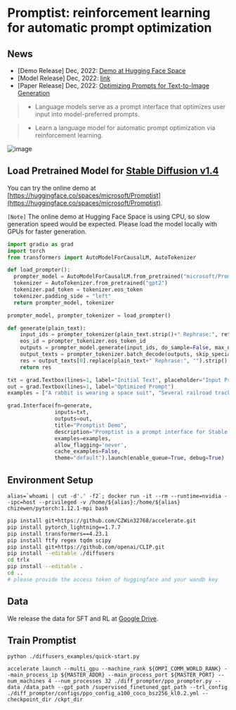 # Promptist: reinforcement learning for automatic prompt optimization

## News
- [Demo Release] Dec, 2022: [Demo at Hugging Face Space](https://aka.ms/promptist-demo)
- [Model Release] Dec, 2022: [link](#load-pretrained-model-for-stable-diffusion-v14)
- [Paper Release] Dec, 2022: [Optimizing Prompts for Text-to-Image Generation](https://aka.ms/promptist-paper)

> - Language models serve as a prompt interface that optimizes user input into model-preferred prompts.

> - Learn a language model for automatic prompt optimization via reinforcement learning.

![image](https://user-images.githubusercontent.com/1070872/207856962-02f08d92-f2bf-441a-b1c3-efff1a4b6187.png)


## Load Pretrained Model for [Stable Diffusion v1.4](https://huggingface.co/CompVis/stable-diffusion-v1-4)

You can try the online demo at [https://huggingface.co/spaces/microsoft/Promptist](https://huggingface.co/spaces/microsoft/Promptist).

`[Note]` The online demo at Hugging Face Space is using CPU, so slow generation speed would be expected. Please load the model locally with GPUs for faster generation.

```python
import gradio as grad
import torch
from transformers import AutoModelForCausalLM, AutoTokenizer

def load_prompter():
  prompter_model = AutoModelForCausalLM.from_pretrained("microsoft/Promptist")
  tokenizer = AutoTokenizer.from_pretrained("gpt2")
  tokenizer.pad_token = tokenizer.eos_token
  tokenizer.padding_side = "left"
  return prompter_model, tokenizer

prompter_model, prompter_tokenizer = load_prompter()

def generate(plain_text):
    input_ids = prompter_tokenizer(plain_text.strip()+" Rephrase:", return_tensors="pt").input_ids
    eos_id = prompter_tokenizer.eos_token_id
    outputs = prompter_model.generate(input_ids, do_sample=False, max_new_tokens=75, num_beams=8, num_return_sequences=8, eos_token_id=eos_id, pad_token_id=eos_id, length_penalty=-1.0)
    output_texts = prompter_tokenizer.batch_decode(outputs, skip_special_tokens=True)
    res = output_texts[0].replace(plain_text+" Rephrase:", "").strip()
    return res

txt = grad.Textbox(lines=1, label="Initial Text", placeholder="Input Prompt")
out = grad.Textbox(lines=1, label="Optimized Prompt")
examples = ["A rabbit is wearing a space suit", "Several railroad tracks with one train passing by", "The roof is wet from the rain", "Cats dancing in a space club"]

grad.Interface(fn=generate,
               inputs=txt,
               outputs=out,
               title="Promptist Demo",
               description="Promptist is a prompt interface for Stable Diffusion v1-4 (https://huggingface.co/CompVis/stable-diffusion-v1-4) that optimizes user input into model-preferred prompts.",
               examples=examples,
               allow_flagging='never',
               cache_examples=False,
               theme="default").launch(enable_queue=True, debug=True)
```

## Environment Setup

```
alias=`whoami | cut -d'.' -f2`; docker run -it --rm --runtime=nvidia --ipc=host --privileged -v /home/${alias}:/home/${alias} chizewen/pytorch:1.12.1-mpi bash
```

```bash
pip install git+https://github.com/CZWin32768/accelerate.git
pip install pytorch_lightning==1.7.7
pip install transformers==4.23.1
pip install ftfy regex tqdm scipy
pip install git+https://github.com/openai/CLIP.git
pip install --editable ./diffusers
cd trlx
pip install --editable .
cd ..
# please provide the access token of huggingface and your wandb key
```

## Data
We release the data for SFT and RL at [Google Drive](https://drive.google.com/file/d/1EsuYEb9BuinJCdzvQ_gqa_Gu_sTyLWbf/view?usp=drive_link).

## Train Promptist

```
python ./diffusers_examples/quick-start.py

accelerate launch --multi_gpu --machine_rank ${OMPI_COMM_WORLD_RANK} --main_process_ip ${MASTER_ADDR} --main_process_port ${MASTER_PORT} --num_machines 4 --num_processes 32 ./diff_prompter/ppo_prompter.py --data /data_path --gpt_path /supervised_finetuned_gpt_path --trl_config ./diff_prompter/configs/ppo_config_a100_coco_bsz256_kl0.2.yml --checkpoint_dir /ckpt_dir
```
